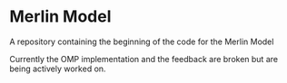 # Merlin Model

A repository containing the beginning of the code for the Merlin Model

Currently the OMP implementation and the feedback are broken but are being actively worked on.
